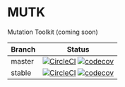 # MUTK

Mutation Toolkit (coming soon)

Branch | Status
------- | -------
master | [![CircleCI](https://circleci.com/gh/ultimatesource/mutk/tree/master.svg?style=svg)](https://circleci.com/gh/ultimatesource/mutk/tree/master) [![codecov](https://codecov.io/gh/ultimatesource/mutk/branch/master/graph/badge.svg)](https://codecov.io/gh/ultimatesource/mutk)
stable | [![CircleCI](https://circleci.com/gh/ultimatesource/mutk/tree/stable.svg?style=svg)](https://circleci.com/gh/ultimatesource/mutk/tree/stable) [![codecov](https://codecov.io/gh/ultimatesource/mutk/branch/stable/graph/badge.svg)](https://codecov.io/gh/ultimatesource/mutk)
